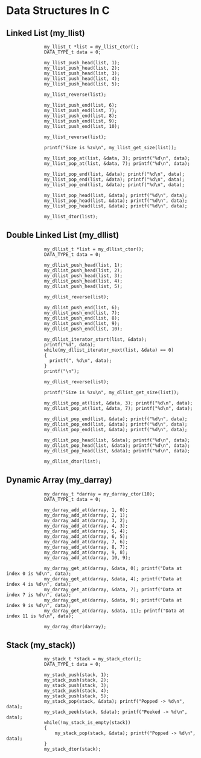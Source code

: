 # Data Structures In C

## Linked List (my_llist)

                  my_llist_t *list = my_llist_ctor();
                  DATA_TYPE_t data = 0;

                  my_llist_push_head(list, 1);
                  my_llist_push_head(list, 2);
                  my_llist_push_head(list, 3);
                  my_llist_push_head(list, 4);
                  my_llist_push_head(list, 5);
                  
                  my_llist_reverse(list);

                  my_llist_push_end(list, 6);
                  my_llist_push_end(list, 7);
                  my_llist_push_end(list, 8);
                  my_llist_push_end(list, 9);
                  my_llist_push_end(list, 10);

                  my_llist_reverse(list);

                  printf("Size is %zu\n", my_llist_get_size(list));
 
                  my_llist_pop_at(list, &data, 3); printf("%d\n", data);
                  my_llist_pop_at(list, &data, 7); printf("%d\n", data);

                  my_llist_pop_end(list, &data); printf("%d\n", data);
                  my_llist_pop_end(list, &data); printf("%d\n", data);
                  my_llist_pop_end(list, &data); printf("%d\n", data);

                  my_llist_pop_head(list, &data); printf("%d\n", data);
                  my_llist_pop_head(list, &data); printf("%d\n", data);
                  my_llist_pop_head(list, &data); printf("%d\n", data);

                  my_llist_dtor(list);


## Double Linked List (my_dllist)

                  my_dllist_t *list = my_dllist_ctor();
                  DATA_TYPE_t data = 0;

                  my_dllist_push_head(list, 1);
                  my_dllist_push_head(list, 2);
                  my_dllist_push_head(list, 3);
                  my_dllist_push_head(list, 4);
                  my_dllist_push_head(list, 5);
                  
                  my_dllist_reverse(list);

                  my_dllist_push_end(list, 6);
                  my_dllist_push_end(list, 7);
                  my_dllist_push_end(list, 8);
                  my_dllist_push_end(list, 9);
                  my_dllist_push_end(list, 10);

                  my_dllist_iterator_start(list, &data);
                  printf("%d", data);
                  while(my_dllist_iterator_next(list, &data) == 0)
                  {
                    printf(", %d\n", data);
                  }
                  printf("\n");

                  my_dllist_reverse(list);

                  printf("Size is %zu\n", my_dllist_get_size(list));
 
                  my_dllist_pop_at(list, &data, 3); printf("%d\n", data);
                  my_dllist_pop_at(list, &data, 7); printf("%d\n", data);

                  my_dllist_pop_end(list, &data); printf("%d\n", data);
                  my_dllist_pop_end(list, &data); printf("%d\n", data);
                  my_dllist_pop_end(list, &data); printf("%d\n", data);

                  my_dllist_pop_head(list, &data); printf("%d\n", data);
                  my_dllist_pop_head(list, &data); printf("%d\n", data);
                  my_dllist_pop_head(list, &data); printf("%d\n", data);

                  my_dllist_dtor(list);


## Dynamic Array (my_darray)

                  my_darray_t *darray = my_darray_ctor(10);
                  DATA_TYPE_t data = 0;

                  my_darray_add_at(darray, 1, 0);
                  my_darray_add_at(darray, 2, 1);
                  my_darray_add_at(darray, 3, 2);
                  my_darray_add_at(darray, 4, 3);
                  my_darray_add_at(darray, 5, 4);
                  my_darray_add_at(darray, 6, 5);
                  my_darray_add_at(darray, 7, 6);
                  my_darray_add_at(darray, 8, 7);
                  my_darray_add_at(darray, 9, 8);
                  my_darray_add_at(darray, 10, 9);

                  my_darray_get_at(darray, &data, 0); printf("Data at index 0 is %d\n", data);
                  my_darray_get_at(darray, &data, 4); printf("Data at index 4 is %d\n", data);
                  my_darray_get_at(darray, &data, 7); printf("Data at index 7 is %d\n", data);
                  my_darray_get_at(darray, &data, 9); printf("Data at index 9 is %d\n", data);    
                  my_darray_get_at(darray, &data, 11); printf("Data at index 11 is %d\n", data); 

                  my_darray_dtor(darray);


## Stack (my_stack))

                  my_stack_t *stack = my_stack_ctor();
                  DATA_TYPE_t data = 0;

                  my_stack_push(stack, 1);
                  my_stack_push(stack, 2);
                  my_stack_push(stack, 3);
                  my_stack_push(stack, 4);
                  my_stack_push(stack, 5);
                  my_stack_pop(stack, &data); printf("Popped -> %d\n", data);
                  my_stack_peek(stack, &data); printf("Peeked -> %d\n", data);
                  while(!my_stack_is_empty(stack))
                  {
                      my_stack_pop(stack, &data); printf("Popped -> %d\n", data);
                  }
                  my_stack_dtor(stack);